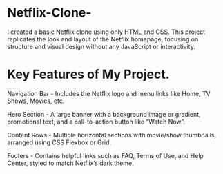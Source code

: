 # Netflix-Clone-
I created a basic Netflix clone using only HTML and CSS. This project replicates the look and layout of the Netflix homepage, focusing on structure and visual design without any JavaScript or interactivity.

# Key Features of My Project.
Navigation Bar - Includes the Netflix logo and menu links like Home, TV Shows, Movies, etc.

Hero Section - A large banner with a background image or gradient, promotional text, and a call-to-action button like “Watch Now”.

Content Rows - Multiple horizontal sections with movie/show thumbnails, arranged using CSS Flexbox or Grid.

Footers - Contains helpful links such as FAQ, Terms of Use, and Help Center, styled to match Netflix’s dark theme.
